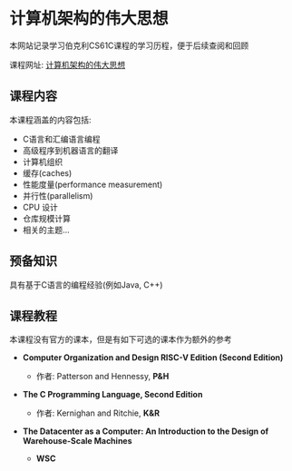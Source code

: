 # 计算机架构的伟大思想

本网站记录学习伯克利CS61C课程的学习历程，便于后续查阅和回顾

课程网址: [计算机架构的伟大思想](https://cs61c.org/)


## 课程内容

本课程涵盖的内容包括:

- C语言和汇编语言编程
- 高级程序到机器语言的翻译
- 计算机组织
- 缓存(caches)
- 性能度量(performance measurement)
- 并行性(parallelism)
- CPU 设计
- 仓库规模计算
- 相关的主题...

## 预备知识

具有基于C语言的编程经验(例如Java, C++)

## 课程教程

本课程没有官方的课本，但是有如下可选的课本作为额外的参考

- **Computer Organization and Design RISC-V Edition (Second Edition)**
    - 作者: Patterson and Hennessy, **P&H**

- **The C Programming Language, Second Edition**
    - 作者: Kernighan and Ritchie, **K&R**

- **The Datacenter as a Computer: An Introduction to the Design of Warehouse-Scale Machines**
    - **WSC**
